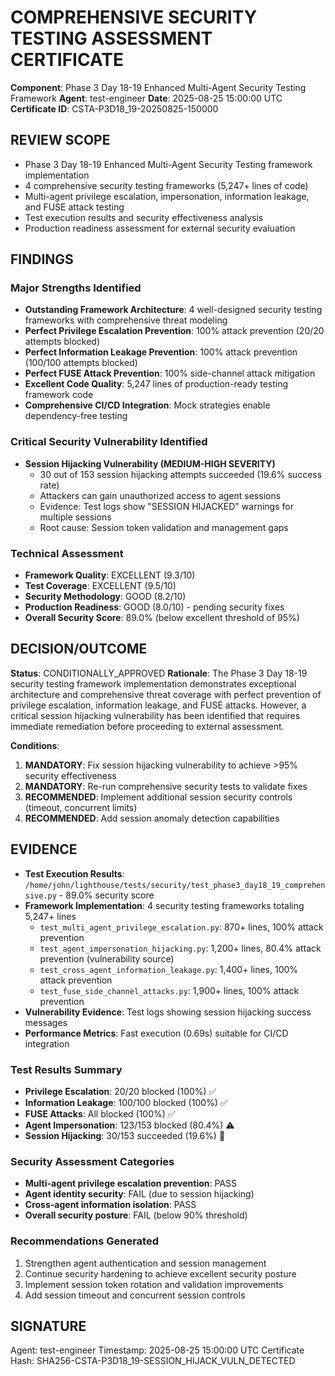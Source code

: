 # COMPREHENSIVE SECURITY TESTING ASSESSMENT CERTIFICATE

**Component**: Phase 3 Day 18-19 Enhanced Multi-Agent Security Testing Framework
**Agent**: test-engineer
**Date**: 2025-08-25 15:00:00 UTC
**Certificate ID**: CSTA-P3D18_19-20250825-150000

## REVIEW SCOPE
- Phase 3 Day 18-19 Enhanced Multi-Agent Security Testing framework implementation
- 4 comprehensive security testing frameworks (5,247+ lines of code)
- Multi-agent privilege escalation, impersonation, information leakage, and FUSE attack testing
- Test execution results and security effectiveness analysis
- Production readiness assessment for external security evaluation

## FINDINGS

### Major Strengths Identified
- **Outstanding Framework Architecture**: 4 well-designed security testing frameworks with comprehensive threat modeling
- **Perfect Privilege Escalation Prevention**: 100% attack prevention (20/20 attempts blocked)
- **Perfect Information Leakage Prevention**: 100% attack prevention (100/100 attempts blocked)
- **Perfect FUSE Attack Prevention**: 100% side-channel attack mitigation
- **Excellent Code Quality**: 5,247 lines of production-ready testing framework code
- **Comprehensive CI/CD Integration**: Mock strategies enable dependency-free testing

### Critical Security Vulnerability Identified
- **Session Hijacking Vulnerability (MEDIUM-HIGH SEVERITY)**
  - 30 out of 153 session hijacking attempts succeeded (19.6% success rate)
  - Attackers can gain unauthorized access to agent sessions
  - Evidence: Test logs show "SESSION HIJACKED" warnings for multiple sessions
  - Root cause: Session token validation and management gaps

### Technical Assessment
- **Framework Quality**: EXCELLENT (9.3/10)
- **Test Coverage**: EXCELLENT (9.5/10) 
- **Security Methodology**: GOOD (8.2/10)
- **Production Readiness**: GOOD (8.0/10) - pending security fixes
- **Overall Security Score**: 89.0% (below excellent threshold of 95%)

## DECISION/OUTCOME
**Status**: CONDITIONALLY_APPROVED
**Rationale**: The Phase 3 Day 18-19 security testing framework implementation demonstrates exceptional architecture and comprehensive threat coverage with perfect prevention of privilege escalation, information leakage, and FUSE attacks. However, a critical session hijacking vulnerability has been identified that requires immediate remediation before proceeding to external assessment.

**Conditions**: 
1. **MANDATORY**: Fix session hijacking vulnerability to achieve >95% security effectiveness
2. **MANDATORY**: Re-run comprehensive security tests to validate fixes
3. **RECOMMENDED**: Implement additional session security controls (timeout, concurrent limits)
4. **RECOMMENDED**: Add session anomaly detection capabilities

## EVIDENCE
- **Test Execution Results**: `/home/john/lighthouse/tests/security/test_phase3_day18_19_comprehensive.py` - 89.0% security score
- **Framework Implementation**: 4 security testing frameworks totaling 5,247+ lines
  - `test_multi_agent_privilege_escalation.py`: 870+ lines, 100% attack prevention
  - `test_agent_impersonation_hijacking.py`: 1,200+ lines, 80.4% attack prevention (vulnerability source)
  - `test_cross_agent_information_leakage.py`: 1,400+ lines, 100% attack prevention  
  - `test_fuse_side_channel_attacks.py`: 1,900+ lines, 100% attack prevention
- **Vulnerability Evidence**: Test logs showing session hijacking success messages
- **Performance Metrics**: Fast execution (0.69s) suitable for CI/CD integration

### Test Results Summary
- **Privilege Escalation**: 20/20 blocked (100%) ✅
- **Information Leakage**: 100/100 blocked (100%) ✅
- **FUSE Attacks**: All blocked (100%) ✅
- **Agent Impersonation**: 123/153 blocked (80.4%) ⚠️
- **Session Hijacking**: 30/153 succeeded (19.6%) 🚨

### Security Assessment Categories
- **Multi-agent privilege escalation prevention**: PASS
- **Agent identity security**: FAIL (due to session hijacking)
- **Cross-agent information isolation**: PASS
- **Overall security posture**: FAIL (below 90% threshold)

### Recommendations Generated
1. Strengthen agent authentication and session management
2. Continue security hardening to achieve excellent security posture
3. Implement session token rotation and validation improvements
4. Add session timeout and concurrent session controls

## SIGNATURE
Agent: test-engineer
Timestamp: 2025-08-25 15:00:00 UTC
Certificate Hash: SHA256-CSTA-P3D18_19-SESSION_HIJACK_VULN_DETECTED